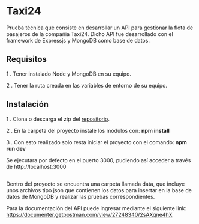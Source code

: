 # Taxi24

Prueba técnica que consiste en desarrollar un API para gestionar la flota de pasajeros de la compañia Taxi24. Dicho API fue desarrollado con el framework de Expressjs y MongoDB como base de datos.


## Requisitos

1 . Tener instalado Node y MongoDB en su equipo.

2 . Tener la ruta creada en las variables de entorno de su equipo.

## Instalación

1 . Clona o descarga el zip del [repositorio](https://github.com/Viictor06/Taxi24.git).

2 . En la carpeta del proyecto instale los módulos con:
**npm install**

3 . Con esto realizado solo resta iniciar el proyecto con el comando:
**npm run dev**

Se ejecutara por defecto en el puerto 3000, pudiendo así acceder a través de
http://localhost:3000

##
Dentro del proyecto se encuentra una carpeta llamada data, que incluye unos archivos tipo json que contienen los datos para insertar en la base de datos de MongoDB y realizar las pruebas correspondientes.

Para la documentación del API puede ingresar mediante el siguiente link:
https://documenter.getpostman.com/view/27248340/2sAXqne4hX